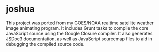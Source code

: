 # joshua
This project was ported from my GOES/NOAA realtime satellite weather image animating program. It includes Grunt tasks 
to compile the core JavaScript source using the Google Closure compiler. It also generates JSDoc3 documentation, as 
well as JavaScript sourcemap files to aid in debugging the compiled source code.